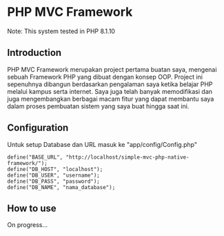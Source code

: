 # PHP MVC Framework
Note: This system tested in PHP 8.1.10

## Introduction
PHP MVC Framework merupakan project pertama buatan saya, mengenai sebuah Framework PHP yang dibuat dengan konsep OOP. Project ini sepenuhnya dibangun berdasarkan pengalaman saya ketika belajar PHP melalui kampus serta internet. Saya juga telah banyak memodifikasi dan juga mengembangkan berbagai macam fitur yang dapat membantu saya dalam proses pembuatan sistem yang saya buat hingga saat ini. 

## Configuration
Untuk setup Database dan URL masuk ke "app/config/Config.php"
```
define("BASE_URL", "http://localhost/simple-mvc-php-native-framework/");
define("DB_HOST", "localhost");
define("DB_USER", "username");
define("DB_PASS", "password");
define("DB_NAME", "nama_database");
```

## How to use
On progress...
